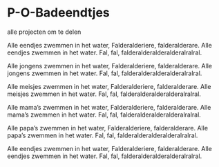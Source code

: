 # P-O-Badeendtjes
alle projecten om te delen

Alle eendjes zwemmen in het water,
Falderalderiere, falderalderare.
Alle eendjes zwemmen in het water.
Fal, fal, falderalderalderalderalralral.

Alle jongens zwemmen in het water,
Falderalderiere, falderalderare.
Alle jongens zwemmen in het water.
Fal, fal, falderalderalderalderalralral.

Alle meisjes zwemmen in het water,
Falderalderiere, falderalderare.
Alle meisjes zwemmen in het water.
Fal, fal, falderalderalderalderalralral.

Alle mama’s zwemmen in het water,
Falderalderiere, falderalderare.
Alle mama’s zwemmen in het water.
Fal, fal, falderalderalderalderalralral.

Alle papa’s zwemmen in het water,
Falderalderiere, falderalderare.
Alle papa’s zwemmen in het water.
Fal, fal, falderalderalderalderalralral.

Alle eendjes zwemmen in het water,
Falderalderiere, falderalderare.
Alle eendjes zwemmen in het water.
Fal, fal, falderalderalderalderalralral.
